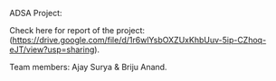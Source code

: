ADSA Project:

Check here for report of the project:
(https://drive.google.com/file/d/1r6wlYsbOXZUxKhbUuv-5ip-CZhoq-eJT/view?usp=sharing).

Team members: Ajay Surya & Briju Anand.

